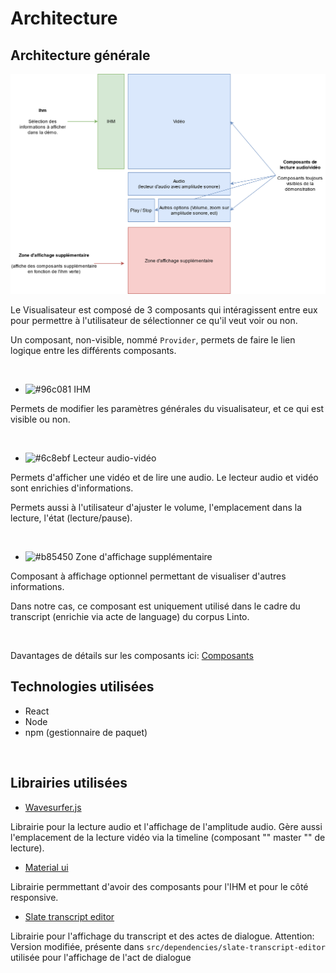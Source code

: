 # Architecture

## Architecture générale

![Architecture 1 ](images/architecture_1.png)

Le Visualisateur est composé de 3 composants qui intéragissent entre eux pour permettre à l'utilisateur de sélectionner ce qu'il veut voir ou non.

Un composant, non-visible, nommé `Provider`, permets de faire le lien logique entre les différents composants.

<br>

- ![#96c081](https://via.placeholder.com/15/96c081/000000?text=+) IHM

Permets de modifier les paramètres générales du visualisateur, et ce qui est visible ou non.

<br>

- ![#6c8ebf](https://via.placeholder.com/15/6c8ebf/000000?text=+) Lecteur audio-vidéo

Permets d'afficher une vidéo et de lire une audio.
Le lecteur audio et vidéo sont enrichies d'informations.

Permets aussi à l'utilisateur d'ajuster le volume, l'emplacement dans la lecture, l'état (lecture/pause).

<br>

- ![#b85450](https://via.placeholder.com/15/b85450/000000?text=+) Zone d'affichage supplémentaire

Composant à affichage optionnel permettant de visualiser d'autres informations.

Dans notre cas, ce composant est uniquement utilisé dans le cadre du transcript (enrichie via acte de language) du corpus Linto.

<br>

Davantages de détails sur les composants ici: [Composants](./Composants.md)

## Technologies utilisées

- React
- Node
- npm (gestionnaire de paquet)

<br>

## Librairies utilisées

- [Wavesurfer.js](https://wavesurfer-js.org/)

Librairie pour la lecture audio et l'affichage de l'amplitude audio.
Gère aussi l'emplacement de la lecture vidéo via la timeline (composant "" master "" de lecture).

- [Material ui](https://material-ui.com/)

Librairie permmettant d'avoir des composants pour l'IHM et pour le côté responsive.

- [Slate transcript editor](https://github.com/pietrop/slate-transcript-editor)

Librairie pour l'affichage du transcript et des actes de dialogue.
Attention: Version modifiée, présente dans `src/dependencies/slate-transcript-editor` utilisée pour l'affichage de l'act de dialogue

